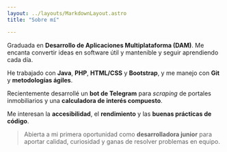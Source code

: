```yaml
---
layout: ../layouts/MarkdownLayout.astro
title: "Sobre mí"

---
```



Graduada en **Desarrollo de Aplicaciones Multiplataforma (DAM)**. Me encanta convertir ideas en software útil y mantenible y seguir aprendiendo cada día.

He trabajado con **Java**, **PHP**, **HTML/CSS** y **Bootstrap**, y me manejo con **Git** y **metodologías ágiles**.

Recientemente desarrollé un **bot de Telegram** para *scraping* de portales inmobiliarios y una **calculadora de interés compuesto**.

Me interesan la **accesibilidad**, el **rendimiento** y las **buenas prácticas de código**.

> Abierta a mi primera oportunidad como **desarrolladora junior** para aportar calidad, curiosidad y ganas de resolver problemas en equipo.
